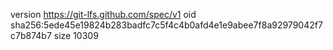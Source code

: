 version https://git-lfs.github.com/spec/v1
oid sha256:5ede45e19824b283badfc7c5f4c4b0afd4e1e9abee7f8a92979042f7c7b874b7
size 10309
